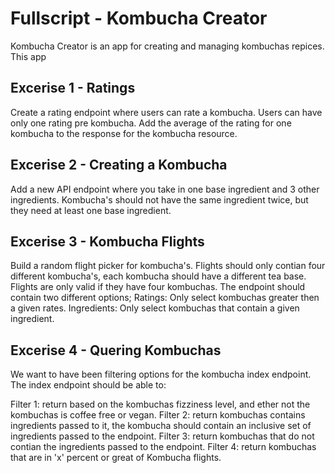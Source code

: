 # Fullscript - Kombucha Creator

Kombucha Creator is an app for creating and managing kombuchas repices. This app

## Excerise 1 - Ratings

Create a rating endpoint where users can rate a kombucha. Users can have only one rating pre kombucha. Add the average of the rating for one kombucha to the
response for the kombucha resource.

## Excerise 2 - Creating a Kombucha

Add a new API endpoint where you take in one base ingredient and 3 other ingredients. Kombucha's should not have the same ingredient twice, but they need at least one base ingredient.

## Excerise 3 - Kombucha Flights

Build a random flight picker for kombucha's. Flights should only contian four different kombucha's, each kombucha should have a different tea base. Flights are only valid if they have four kombuchas.
The endpoint should contain two different options;
Ratings:
Only select kombuchas greater then a given rates.
Ingredients:
Only select kombuchas that contain a given ingredient.

## Excerise 4 - Quering Kombuchas

We want to have been filtering options for the kombucha index endpoint. The index endpoint should be able to:

Filter 1: return based on the kombuchas fizziness level, and ether not the kombuchas is coffee free or vegan.
Filter 2: return kombuchas contains ingredients passed to it, the kombucha should contain an inclusive set of ingredients passed to the endpoint.
Filter 3: return kombuchas that do not contian the ingredients passed to the endpoint.
Filter 4: return kombuchas that are in 'x' percent or great of Kombucha flights.
